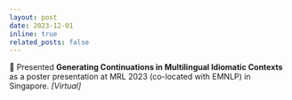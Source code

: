 ```yaml
---
layout: post
date: 2023-12-01
inline: true
related_posts: false
---
```


🎤 Presented <b>Generating Continuations in Multilingual Idiomatic Contexts</b> as a poster presentation at MRL 2023 (co-located with EMNLP) in Singapore. <i>[Virtual]</i>
